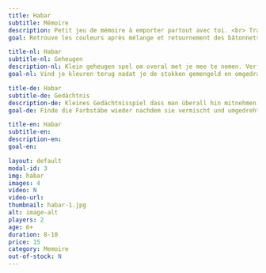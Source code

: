 ```yaml
---
title: Habar
subtitle: Mémoire
description: Petit jeu de mémoire à emporter partout avec toi. <br> Travaille aussi la psychomotricité fine.
goal: Retrouve les couleurs après mélange et retournement des bâtonnets. Tente d'obtenir le max de points.

title-nl: Habar
subtitle-nl: Geheugen
description-nl: Klein geheugen spel om overal met je mee te nemen. Verfijnt de fijne motoriek.
goal-nl: Vind je kleuren terug nadat je de stokken gemengeld en omgedraaid hebt. Probeer om zoveel mogelijk punten te halen.

title-de: Habar
subtitle-de: Gedächtnis
description-de: Kleines Gedächtnisspiel dass man überall hin mitnehmen kann. Trainiert die Feinmotorik.
goal-de: Finde die Farbstäbe wieder nachdem sie vermischt und umgedreht worden sind. Versuche so viel wie möglich Punkte zu bekommen.

title-en: Habar
subtitle-en: 
description-en: 
goal-en:

layout: default
modal-id: 3
img: habar
images: 4
video: N
video-url: 
thumbnail: habar-1.jpg
alt: image-alt
players: 2
age: 6+
duration: 8-10
price: 15
category: Memoire
out-of-stock: N
---
```

